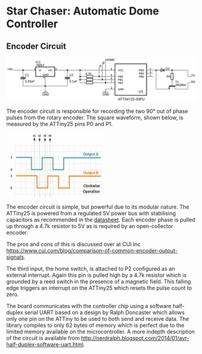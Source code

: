 # Star Chaser: Automatic Dome Controller
## Encoder Circuit ##

![Electronic circuit schematic for counting encoder pulses](EncoderCounter.png)

The encoder circuit is responsible for recording the two 90° out of phase pulses from the rotary encoder. The square waveform, shown below, is measured by the ATTiny25 pins P0 and P1.

![Electronic circuit schematic for counting encoder pulses](EncoderPhases.png)

The encoder circuit is simple, but powerful due to its modular nature. The ATTiny25 is powered from a regulated 5V power bus with stabilising capacitors as recommended in the [datasheet](datasheets/LM7805.pdf). Each encoder phase is pulled up through a 4.7k resistor to 5V as is required by an open-collector encoder.

The pros and cons of this is discussed over at CUI Inc https://www.cui.com/blog/comparison-of-common-encoder-output-signals.

The third input, the home switch, is attached to P2 configured as an external interrupt. Again this pin is pulled high by a 4.7k resistor which is grounded by a reed switch in the presence of a magnetic field. This falling edge triggers an interrupt on the ATTiny25 which resets the pulse count to zero.

The board communicates with the controller chip using a software half-duplex serial UART based on a design by Ralph Doncaster which allows only one pin on the ATTiny to be used to both send and receive data. The library compiles to only 62 bytes of memory which is perfect due to the limited memory available on the microcontroller. A more indepth description of the circuit is available from http://nerdralph.blogspot.com/2014/01/avr-half-duplex-software-uart.html.
